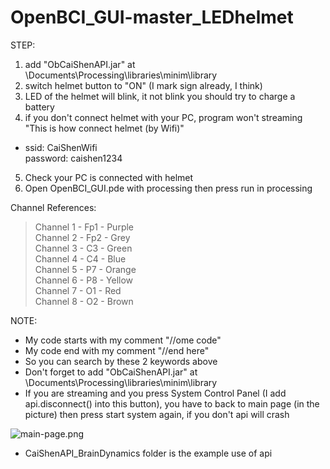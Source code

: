# OpenBCI_GUI-master_LEDhelmet

STEP:
1. add "ObCaiShenAPI.jar" at \Documents\Processing\libraries\minim\library
2. switch helmet button to "ON" (I mark sign already, I think)
3. LED of the helmet will blink, it not blink you should try to charge a battery
4. if you don't connect helmet with your PC, program won't streaming
<br />"This is how connect helmet (by Wifi)"
- ssid: CaiShenWifi <br />
  password: caishen1234
5. Check your PC is connected with helmet
6. Open OpenBCI_GUI.pde with processing then press run in processing

Channel References:
> Channel 1 - Fp1 - Purple<br />
> Channel 2 - Fp2 - Grey<br />
> Channel 3 - C3 - Green<br />
> Channel 4 - C4 - Blue<br />
> Channel 5 - P7 - Orange<br />
> Channel 6 - P8 - Yellow<br />
> Channel 7 - O1 - Red<br />
> Channel 8 - O2 - Brown<br />


NOTE:

- My code starts with my comment "//ome code"
- My code end with my comment "//end here"
- So you can search by these 2 keywords above
- Don't forget to add "ObCaiShenAPI.jar" at \Documents\Processing\libraries\minim\library
- If you are streaming and you press System Control Panel (I add api.disconnect() into this button), you have to back to main page (in the picture) then press start system again, if you don't api will crash
<img src="https://www.picz.in.th/images/2018/01/25/main-page.png" alt="main-page.png" border="0" />

- CaiShenAPI_BrainDynamics folder is the example use of api
